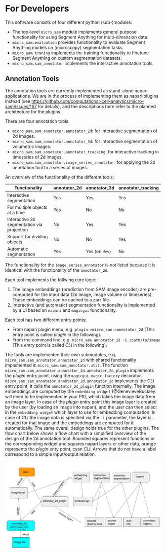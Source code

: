 # For Developers

This software consists of four different python (sub-)modules:
- The top-level `micro_sam` module implements general purpose functionality for using Segment Anything for multi-dimension data.
- `micro_sam.evaluation` provides functionality to evaluate Segment Anything models on (microscopy) segmentation tasks.
- `micro_sam.traning` implements the training functionality to finetune Segment Anything on custom segmentation datasets.
- `micro_sam.sam_annotator` implements the interactive annotation tools.

## Annotation Tools

The annotation tools are currently implemented as stand-alone napari applications. We are in the process of implementing them as napari plugins instead (see https://github.com/computational-cell-analytics/micro-sam/issues/167 for details), and the descriptions here refer to the planned architecture for the plugins.

There are four annotation tools:
- `micro_sam.sam_annotator.annotator_2d`: for interactive segmentation of 2d images.
- `micro_sam.sam_annotator.annotator_3d`: for interactive segmentation of volumetric images.
- `micro_sam.sam_annotator.annotator_tracking`: for interactive tracking in timeseries of 2d images.
- `micro_sam.sam_annotator.image_series_annotator`: for applying the 2d annotation tool to a series of images.

An overview of the functionality of the different tools:

| Functionality | annotator_2d | annotator_3d | annotator_tracking |
| ------------- | ------------ | ------------ | ------------------ |
| Interactive segmentation | Yes | Yes | Yes |
| For multiple objects at a time | Yes | No | No |
| Interactive 3d segmentation via projection | No | Yes | Yes |
| Support for dividing objects | No | No | Yes |
| Automatic segmentation   | Yes | Yes (on `dev`) | No |

The functionality for the `image_series_annotator` is not listed because it is identical with the functionality of the `annotator_2d`.

Each tool implements the follwing core logic:
1. The image embeddings (prediction from SAM image encoder) are pre-computed for the input data (2d image, image volume or timeseries). These embeddings can be cached to a zarr file.
2. Interactive (and automatic) segmentation functionality is implemented by a UI based on `napari` and `magicgui` functionality.

Each tool has two different entry points:
- From napari plugin menu, e.g. `plugin->micro_sam->annotator_2d` (This entry point is called *plugin* in the following).
- From the command line, e.g. `micro_sam.annotator_2d -i /path/to/image` (This entry point is called *CLI* in the following).

The tools are implemented their own submodules, e.g. `micro_sam.sam_annotator.annotator_2d` with shared functionality implemented in `micro_sam.sam_annotator.util`. The function `micro_sam.sam_annotator.annotator_2d.annotator_2d_plugin` implements the *plugin* entry point, using the `magicgui.magic_factory` decorator. `micro_sam.sam_annotator.annotator_2d.annotator_2d`  implements the *CLI* entry point; it calls the `annotator_2d_plugin` function internally.
The image embeddings are computed by the `embedding widget` (@GenevieveBuckley: will need to be implemented in your PR), which takes the image data from an image layer.
In case of the *plugin* entry point this image layer is created by the user (by loading an image into napari), and the user can then select in the `embedding widget` which layer to use for embedding computation. 
In case of *CLI* the image data is specified via the `-i` parameter, the layer is created for that image and the embeddings are computed for it automatically.
The same overall design holds true for the other plugins. The flow chart below shows a flow chart with a simplified overview of the design of the 2d annotation tool. Rounded squares represent functions or the corresponding widget and squares napari layers or other data, orange represents the *plugin* enty point, cyan *CLI*. Arrows that do not have a label correspond to a simple input/output relation.

![annotator 2d flow diagram](./images/2d-annotator-flow.png)

<!---
Source for the diagram is here:
https://docs.google.com/presentation/d/1fMDNBYMYxeqe4dk6OmmFxoI8sYvCu4EPZS_LyTsTg_s/edit#slide=id.p
-->
